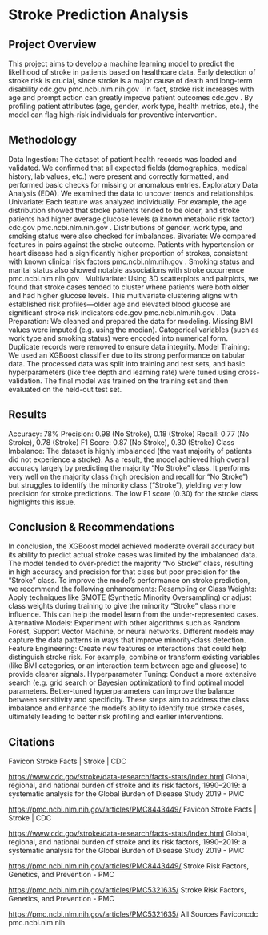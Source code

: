 # Stroke Prediction Analysis
## Project Overview
This project aims to develop a machine learning model to predict the likelihood of stroke in patients based on healthcare data. Early detection of stroke risk is crucial, since stroke is a major cause of death and long-term disability
cdc.gov
pmc.ncbi.nlm.nih.gov
. In fact, stroke risk increases with age and prompt action can greatly improve patient outcomes
cdc.gov
. By profiling patient attributes (age, gender, work type, health metrics, etc.), the model can flag high-risk individuals for preventive intervention.
## Methodology
Data Ingestion: The dataset of patient health records was loaded and validated. We confirmed that all expected fields (demographics, medical history, lab values, etc.) were present and correctly formatted, and performed basic checks for missing or anomalous entries.
Exploratory Data Analysis (EDA): We examined the data to uncover trends and relationships.
Univariate: Each feature was analyzed individually. For example, the age distribution showed that stroke patients tended to be older, and stroke patients had higher average glucose levels (a known metabolic risk factor)
cdc.gov
pmc.ncbi.nlm.nih.gov
. Distributions of gender, work type, and smoking status were also checked for imbalances.
Bivariate: We compared features in pairs against the stroke outcome. Patients with hypertension or heart disease had a significantly higher proportion of strokes, consistent with known clinical risk factors
pmc.ncbi.nlm.nih.gov
. Smoking status and marital status also showed notable associations with stroke occurrence
pmc.ncbi.nlm.nih.gov
.
Multivariate: Using 3D scatterplots and pairplots, we found that stroke cases tended to cluster where patients were both older and had higher glucose levels. This multivariate clustering aligns with established risk profiles—older age and elevated blood glucose are significant stroke risk indicators
cdc.gov
pmc.ncbi.nlm.nih.gov
.
Data Preparation: We cleaned and prepared the data for modeling. Missing BMI values were imputed (e.g. using the median). Categorical variables (such as work type and smoking status) were encoded into numerical form. Duplicate records were removed to ensure data integrity.
Model Training: We used an XGBoost classifier due to its strong performance on tabular data. The processed data was split into training and test sets, and basic hyperparameters (like tree depth and learning rate) were tuned using cross-validation. The final model was trained on the training set and then evaluated on the held-out test set.
## Results
Accuracy: 78%
Precision: 0.98 (No Stroke), 0.18 (Stroke)
Recall: 0.77 (No Stroke), 0.78 (Stroke)
F1 Score: 0.87 (No Stroke), 0.30 (Stroke)
Class Imbalance: The dataset is highly imbalanced (the vast majority of patients did not experience a stroke). As a result, the model achieved high overall accuracy largely by predicting the majority “No Stroke” class. It performs very well on the majority class (high precision and recall for “No Stroke”) but struggles to identify the minority class (“Stroke”), yielding very low precision for stroke predictions. The low F1 score (0.30) for the stroke class highlights this issue.
## Conclusion & Recommendations
In conclusion, the XGBoost model achieved moderate overall accuracy but its ability to predict actual stroke cases was limited by the imbalanced data. The model tended to over-predict the majority “No Stroke” class, resulting in high accuracy and precision for that class but poor precision for the “Stroke” class. To improve the model’s performance on stroke prediction, we recommend the following enhancements:
Resampling or Class Weights: Apply techniques like SMOTE (Synthetic Minority Oversampling) or adjust class weights during training to give the minority “Stroke” class more influence. This can help the model learn from the under-represented cases.
Alternative Models: Experiment with other algorithms such as Random Forest, Support Vector Machine, or neural networks. Different models may capture the data patterns in ways that improve minority-class detection.
Feature Engineering: Create new features or interactions that could help distinguish stroke risk. For example, combine or transform existing variables (like BMI categories, or an interaction term between age and glucose) to provide clearer signals.
Hyperparameter Tuning: Conduct a more extensive search (e.g. grid search or Bayesian optimization) to find optimal model parameters. Better-tuned hyperparameters can improve the balance between sensitivity and specificity.
These steps aim to address the class imbalance and enhance the model’s ability to identify true stroke cases, ultimately leading to better risk profiling and earlier interventions.
## Citations
Favicon
Stroke Facts | Stroke | CDC

https://www.cdc.gov/stroke/data-research/facts-stats/index.html
Global, regional, and national burden of stroke and its risk factors, 1990–2019: a systematic analysis for the Global Burden of Disease Study 2019 - PMC

https://pmc.ncbi.nlm.nih.gov/articles/PMC8443449/
Favicon
Stroke Facts | Stroke | CDC

https://www.cdc.gov/stroke/data-research/facts-stats/index.html
Global, regional, and national burden of stroke and its risk factors, 1990–2019: a systematic analysis for the Global Burden of Disease Study 2019 - PMC

https://pmc.ncbi.nlm.nih.gov/articles/PMC8443449/
Stroke Risk Factors, Genetics, and Prevention - PMC

https://pmc.ncbi.nlm.nih.gov/articles/PMC5321635/
Stroke Risk Factors, Genetics, and Prevention - PMC

https://pmc.ncbi.nlm.nih.gov/articles/PMC5321635/
All Sources
Faviconcdc
pmc.ncbi.nlm.nih
